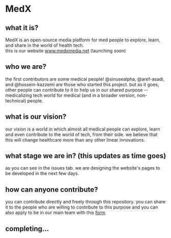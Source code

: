 # MedX
## what it is?
MedX is an open-source media platform for med people to explore, learn, and share in the world of health tech.  
this is our website www.medxmedia.net (launching soon)

## who we are?
the first contributors are some medical people! @sinusealpha, @aref-asadi, and @hossein-kazzemi are those who started this project. but as it goes, other people can contribute to it to help us in our shared purpose -- medicalizing tech world for medical (and in a broader version, non-technical) people.

## what is our vision?
our vision is a world in which almost all medical people can explore, learn and even contribute to the world of tech, from their side. we believe that this will change healthcare more than any other linear innovations.

## what stage we are in? (this updates as time goes)
as you can see in the issues tab. we are designing the website's pages to be developed in the next few days.

## how can anyone contribute?
you can contribute directly and freely through this repository. you can share it to the people who are willing to contribute to this purpose and you can also apply to be in our main team with this [form]().

## completing...
